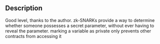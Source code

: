 ## Description
Good level, thanks to the author.
zk-SNARKs provide a way to determine whether someone possesses a secret parameter, without ever having to reveal the parameter.
marking a variable as private only prevents other contracts from accessing it
